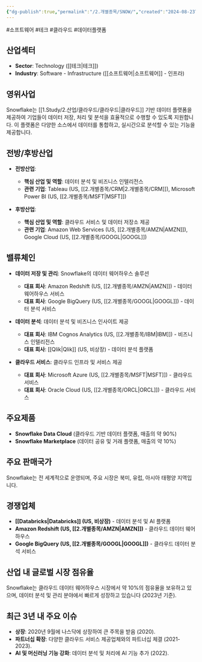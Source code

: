 ```yaml
---
{"dg-publish":true,"permalink":"/2.개별종목/SNOW/","created":"2024-08-23T12:05:40.522+09:00","updated":"2025-06-03T20:06:01.270+09:00"}
---
```


#소프트웨어 #테크 #클라우드 #데이터플랫폼


## 산업섹터

- **Sector**: Technology ([[테크\|테크]])
- **Industry**: Software - Infrastructure ([[소프트웨어\|소프트웨어]] - 인프라)

## 영위사업

Snowflake는 [[1.Study/2.산업/클라우드/클라우드\|클라우드]] 기반 데이터 플랫폼을 제공하여 기업들이 데이터 저장, 처리 및 분석을 효율적으로 수행할 수 있도록 지원합니다. 이 플랫폼은 다양한 소스에서 데이터를 통합하고, 실시간으로 분석할 수 있는 기능을 제공합니다.

## 전방/후방산업

- **전방산업**:
    
    - **핵심 산업 및 역할**: 데이터 분석 및 비즈니스 인텔리전스
    - **관련 기업**: Tableau (US, [[2.개별종목/CRM\|2.개별종목/CRM]]), Microsoft Power BI (US, [[2.개별종목/MSFT\|MSFT]])
    
- **후방산업**:
    
    - **핵심 산업 및 역할**: 클라우드 서비스 및 데이터 저장소 제공
    - **관련 기업**: Amazon Web Services (US, [[2.개별종목/AMZN\|AMZN]]), Google Cloud (US, [[2.개별종목/GOOGL\|GOOGL]])
    

## 밸류체인

- **데이터 저장 및 관리**: Snowflake의 데이터 웨어하우스 솔루션
    
    - **대표 회사**: Amazon Redshift (US, [[2.개별종목/AMZN\|AMZN]]) - 데이터 웨어하우스 서비스
    - **대표 회사**: Google BigQuery (US, [[2.개별종목/GOOGL\|GOOGL]]) - 데이터 분석 서비스
- **데이터 분석**: 데이터 분석 및 비즈니스 인사이트 제공
    
    - **대표 회사**: IBM Cognos Analytics (US, [[2.개별종목/IBM\|IBM]]) - 비즈니스 인텔리전스
    - **대표 회사**: [[Qlik\|Qlik]] (US, 비상장) - 데이터 분석 플랫폼

- **클라우드 서비스**: 클라우드 인프라 및 서비스 제공
    
    - **대표 회사**: Microsoft Azure (US, [[2.개별종목/MSFT\|MSFT]]) - 클라우드 서비스
    - **대표 회사**: Oracle Cloud (US, [[2.개별종목/ORCL\|ORCL]]) - 클라우드 서비스

## 주요제품

- **Snowflake Data Cloud** (클라우드 기반 데이터 플랫폼, 매출의 약 90%)
- **Snowflake Marketplace** (데이터 공유 및 거래 플랫폼, 매출의 약 10%)

## 주요 판매국가

Snowflake는 전 세계적으로 운영되며, 주요 시장은 북미, 유럽, 아시아 태평양 지역입니다.

## 경쟁업체

- **[[Databricks\|Databricks]] (US, 비상장)** - 데이터 분석 및 AI 플랫폼
- **Amazon Redshift (US, [[2.개별종목/AMZN\|AMZN]])** - 클라우드 데이터 웨어하우스
- **Google BigQuery (US, [[2.개별종목/GOOGL\|GOOGL]])** - 클라우드 데이터 분석 서비스

## 산업 내 글로벌 시장 점유율

Snowflake는 클라우드 데이터 웨어하우스 시장에서 약 10%의 점유율을 보유하고 있으며, 데이터 분석 및 관리 분야에서 빠르게 성장하고 있습니다 (2023년 기준).

## 최근 3년 내 주요 이슈

- **상장**: 2020년 9월에 나스닥에 상장하여 큰 주목을 받음 (2020).
- **파트너십 확장**: 다양한 클라우드 서비스 제공업체와의 파트너십 체결 (2021-2023).
- **AI 및 머신러닝 기능 강화**: 데이터 분석 및 처리에 AI 기능 추가 (2022).